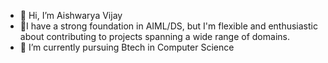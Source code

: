 - 👋 Hi, I’m Aishwarya Vijay
- 👀I have a strong foundation in AIML/DS, but I'm flexible and enthusiastic about contributing to projects spanning a wide range of domains.
- 🌱 I’m currently pursuing Btech in Computer Science 




